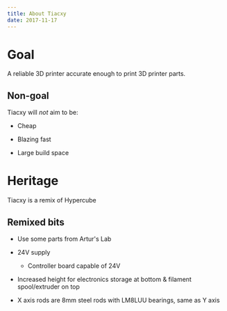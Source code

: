 ```yaml
---
title: About Tiacxy
date: 2017-11-17
---
```


# Goal

A reliable 3D printer accurate enough to print 3D printer parts.

## Non-goal

Tiacxy will *not* aim to be:

* Cheap

* Blazing fast

* Large build space

# Heritage

Tiacxy is a remix of Hypercube

## Remixed bits

* Use some parts from Artur's Lab

* 24V supply

  * Controller board capable of 24V

* Increased height for electronics storage at bottom & filament spool/extruder on top

* X axis rods are 8mm steel rods with LM8LUU bearings, same as Y axis

